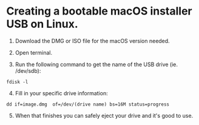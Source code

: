 # Creating a bootable macOS installer USB on Linux.

1. Download the DMG or ISO file for the macOS version needed.

2. Open terminal.

3. Run the following command to get the name of the USB drive (ie. /dev/sdb):
```
fdisk -l
```

4.  Fill in your specific drive information:
```
dd if=image.dmg  of=/dev/(drive name) bs=16M status=progress 
```

5. When that finishes you can safely eject your drive and it's good to use.